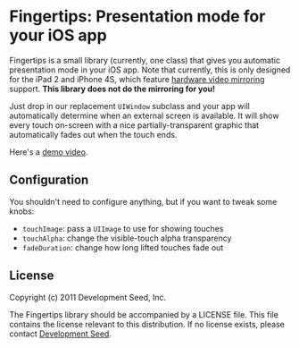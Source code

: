 # Fingertips: Presentation mode for your iOS app

Fingertips is a small library (currently, one class) that gives you automatic presentation mode in your iOS app. Note that currently, this is only designed for the iPad 2 and iPhone 4S, which feature [hardware video mirroring](http://www.apple.com/ipad/features/mirroring.html) support. **This library does not do the mirroring for you!**

Just drop in our replacement `UIWindow` subclass and your app will automatically determine when an external screen is available. It will show every touch on-screen with a nice partially-transparent graphic that automatically fades out when the touch ends. 

Here's a [demo video](http://vimeo.com/22136667).

## Configuration

You shouldn't need to configure anything, but if you want to tweak some knobs: 

 * `touchImage`: pass a `UIImage` to use for showing touches
 * `touchAlpha`: change the visible-touch alpha transparency
 * `fadeDuration`: change how long lifted touches fade out

## License

Copyright (c) 2011 Development Seed, Inc.

The Fingertips library should be accompanied by a LICENSE file. This file contains the license relevant to this distribution. If no license exists, please contact [Development Seed](http://developmentseed.org).